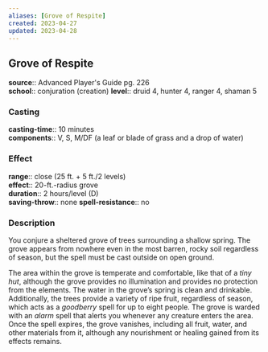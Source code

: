 ```yaml
---
aliases: [Grove of Respite]
created: 2023-04-27
updated: 2023-04-28
---
```


## Grove of Respite

**source**:: Advanced Player's Guide pg. 226  
**school**:: conjuration (creation)
**level**:: druid 4, hunter 4, ranger 4, shaman 5

### Casting

**casting-time**:: 10 minutes  
**components**:: V, S, M/DF (a leaf or blade of grass and a drop of water)

### Effect

**range**:: close (25 ft. + 5 ft./2 levels)  
**effect**:: 20-ft.-radius grove  
**duration**:: 2 hours/level (D)  
**saving-throw**:: none
**spell-resistance**:: no

### Description

You conjure a sheltered grove of trees surrounding a shallow spring. The grove appears from nowhere even in the most barren, rocky soil regardless of season, but the spell must be cast outside on open ground.  
  
The area within the grove is temperate and comfortable, like that of a *tiny hut*, although the grove provides no illumination and provides no protection from the elements. The water in the grove’s spring is clean and drinkable. Additionally, the trees provide a variety of ripe fruit, regardless of season, which acts as a *goodberry* spell for up to eight people. The grove is warded with an *alarm* spell that alerts you whenever any creature enters the area. Once the spell expires, the grove vanishes, including all fruit, water, and other materials from it, although any nourishment or healing gained from its effects remains.
